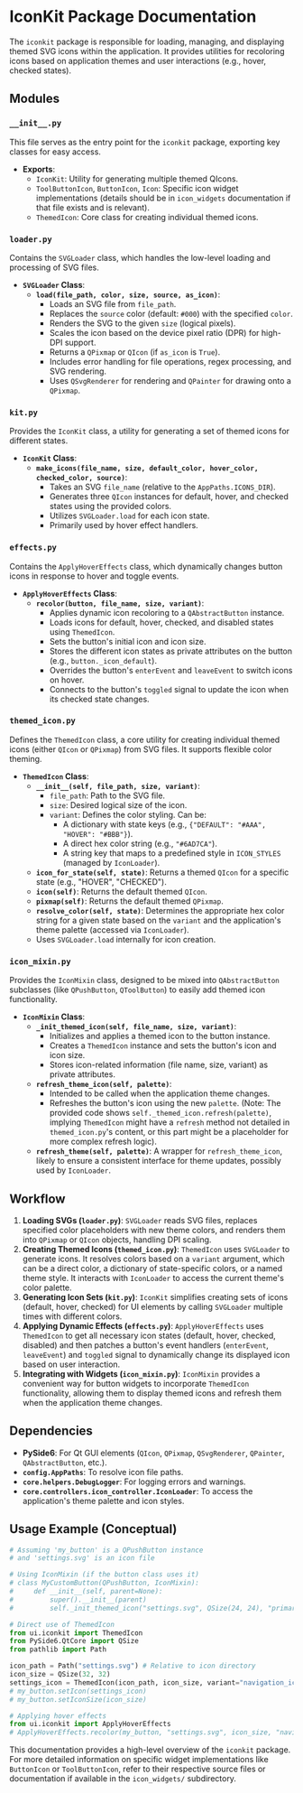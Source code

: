 # IconKit Package Documentation

The `iconkit` package is responsible for loading, managing, and displaying themed SVG icons within the application. It provides utilities for recoloring icons based on application themes and user interactions (e.g., hover, checked states).

## Modules

### `__init__.py`

This file serves as the entry point for the `iconkit` package, exporting key classes for easy access.

- **Exports**:
    - `IconKit`: Utility for generating multiple themed QIcons.
    - `ToolButtonIcon`, `ButtonIcon`, `Icon`: Specific icon widget implementations (details should be in `icon_widgets` documentation if that file exists and is relevant).
    - `ThemedIcon`: Core class for creating individual themed icons.

### `loader.py`

Contains the `SVGLoader` class, which handles the low-level loading and processing of SVG files.

- **`SVGLoader` Class**:
    - **`load(file_path, color, size, source, as_icon)`**:
        - Loads an SVG file from `file_path`.
        - Replaces the `source` color (default: `#000`) with the specified `color`.
        - Renders the SVG to the given `size` (logical pixels).
        - Scales the icon based on the device pixel ratio (DPR) for high-DPI support.
        - Returns a `QPixmap` or `QIcon` (if `as_icon` is `True`).
        - Includes error handling for file operations, regex processing, and SVG rendering.
        - Uses `QSvgRenderer` for rendering and `QPainter` for drawing onto a `QPixmap`.

### `kit.py`

Provides the `IconKit` class, a utility for generating a set of themed icons for different states.

- **`IconKit` Class**:
    - **`make_icons(file_name, size, default_color, hover_color, checked_color, source)`**:
        - Takes an SVG `file_name` (relative to the `AppPaths.ICONS_DIR`).
        - Generates three `QIcon` instances for default, hover, and checked states using the provided colors.
        - Utilizes `SVGLoader.load` for each icon state.
        - Primarily used by hover effect handlers.

### `effects.py`

Contains the `ApplyHoverEffects` class, which dynamically changes button icons in response to hover and toggle events.

- **`ApplyHoverEffects` Class**:
    - **`recolor(button, file_name, size, variant)`**:
        - Applies dynamic icon recoloring to a `QAbstractButton` instance.
        - Loads icons for default, hover, checked, and disabled states using `ThemedIcon`.
        - Sets the button's initial icon and icon size.
        - Stores the different icon states as private attributes on the button (e.g., `button._icon_default`).
        - Overrides the button's `enterEvent` and `leaveEvent` to switch icons on hover.
        - Connects to the button's `toggled` signal to update the icon when its checked state changes.

### `themed_icon.py`

Defines the `ThemedIcon` class, a core utility for creating individual themed icons (either `QIcon` or `QPixmap`) from SVG files. It supports flexible color theming.

- **`ThemedIcon` Class**:
    - **`__init__(self, file_path, size, variant)`**:
        - `file_path`: Path to the SVG file.
        - `size`: Desired logical size of the icon.
        - `variant`: Defines the color styling. Can be:
            - A dictionary with state keys (e.g., `{"DEFAULT": "#AAA", "HOVER": "#BBB"}`).
            - A direct hex color string (e.g., `"#6AD7CA"`).
            - A string key that maps to a predefined style in `ICON_STYLES` (managed by `IconLoader`).
    - **`icon_for_state(self, state)`**: Returns a themed `QIcon` for a specific state (e.g., "HOVER", "CHECKED").
    - **`icon(self)`**: Returns the default themed `QIcon`.
    - **`pixmap(self)`**: Returns the default themed `QPixmap`.
    - **`resolve_color(self, state)`**: Determines the appropriate hex color string for a given state based on the `variant` and the application's theme palette (accessed via `IconLoader`).
    - Uses `SVGLoader.load` internally for icon creation.

### `icon_mixin.py`

Provides the `IconMixin` class, designed to be mixed into `QAbstractButton` subclasses (like `QPushButton`, `QToolButton`) to easily add themed icon functionality.

- **`IconMixin` Class**:
    - **`_init_themed_icon(self, file_name, size, variant)`**:
        - Initializes and applies a themed icon to the button instance.
        - Creates a `ThemedIcon` instance and sets the button's icon and icon size.
        - Stores icon-related information (file name, size, variant) as private attributes.
    - **`refresh_theme_icon(self, palette)`**:
        - Intended to be called when the application theme changes.
        - Refreshes the button's icon using the new `palette`. (Note: The provided code shows `self._themed_icon.refresh(palette)`, implying `ThemedIcon` might have a `refresh` method not detailed in `themed_icon.py`'s content, or this part might be a placeholder for more complex refresh logic).
    - **`refresh_theme(self, palette)`**: A wrapper for `refresh_theme_icon`, likely to ensure a consistent interface for theme updates, possibly used by `IconLoader`.

## Workflow

1.  **Loading SVGs (`loader.py`)**: `SVGLoader` reads SVG files, replaces specified color placeholders with new theme colors, and renders them into `QPixmap` or `QIcon` objects, handling DPI scaling.
2.  **Creating Themed Icons (`themed_icon.py`)**: `ThemedIcon` uses `SVGLoader` to generate icons. It resolves colors based on a `variant` argument, which can be a direct color, a dictionary of state-specific colors, or a named theme style. It interacts with `IconLoader` to access the current theme's color palette.
3.  **Generating Icon Sets (`kit.py`)**: `IconKit` simplifies creating sets of icons (default, hover, checked) for UI elements by calling `SVGLoader` multiple times with different colors.
4.  **Applying Dynamic Effects (`effects.py`)**: `ApplyHoverEffects` uses `ThemedIcon` to get all necessary icon states (default, hover, checked, disabled) and then patches a button's event handlers (`enterEvent`, `leaveEvent`) and `toggled` signal to dynamically change its displayed icon based on user interaction.
5.  **Integrating with Widgets (`icon_mixin.py`)**: `IconMixin` provides a convenient way for button widgets to incorporate `ThemedIcon` functionality, allowing them to display themed icons and refresh them when the application theme changes.

## Dependencies

-   **PySide6**: For Qt GUI elements (`QIcon`, `QPixmap`, `QSvgRenderer`, `QPainter`, `QAbstractButton`, etc.).
-   **`config.AppPaths`**: To resolve icon file paths.
-   **`core.helpers.DebugLogger`**: For logging errors and warnings.
-   **`core.controllers.icon_controller.IconLoader`**: To access the application's theme palette and icon styles.

## Usage Example (Conceptual)

```python
# Assuming 'my_button' is a QPushButton instance
# and 'settings.svg' is an icon file

# Using IconMixin (if the button class uses it)
# class MyCustomButton(QPushButton, IconMixin):
#     def __init__(self, parent=None):
#         super().__init__(parent)
#         self._init_themed_icon("settings.svg", QSize(24, 24), "primary_action")

# Direct use of ThemedIcon
from ui.iconkit import ThemedIcon
from PySide6.QtCore import QSize
from pathlib import Path

icon_path = Path("settings.svg") # Relative to icon directory
icon_size = QSize(32, 32)
settings_icon = ThemedIcon(icon_path, icon_size, variant="navigation_icon").icon()
# my_button.setIcon(settings_icon)
# my_button.setIconSize(icon_size)

# Applying hover effects
from ui.iconkit import ApplyHoverEffects
# ApplyHoverEffects.recolor(my_button, "settings.svg", icon_size, "navigation_icon")
```

This documentation provides a high-level overview of the `iconkit` package. For more detailed information on specific widget implementations like `ButtonIcon` or `ToolButtonIcon`, refer to their respective source files or documentation if available in the `icon_widgets/` subdirectory.
